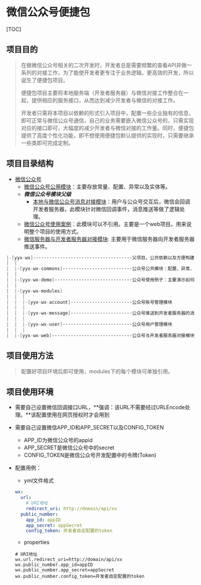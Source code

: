 # 微信公众号便捷包

[TOC]



## 项目目的
> 在做微信公众号相关的二次开发时，开发者总是需要频繁的查看API并做一系列的对接工作，为了能使开发者更专注于业务逻辑，更高效的开发，所以诞生了便捷包项目。
>
> 便捷包项目主要将本地服务端（开发者服务器）与微信对接工作整合在一起，提供相应的服务接口，从而达到减少开发者与微信的对接工作。
>
> 开发者只需将本项目以依赖的形式引入项目中，配置一些企业独有的信息，即可正常与微信公众号通信，自己的业务需要嵌入微信公众号的，只需实现对应的接口即可，大幅度的减少开发者与微信对接的工作量。同时，便捷包提供了高度个性化功能，即不想使用便捷包默认提供的实现时，只需要继承一些类即可完成定制。

## 项目目录结构

- [微信公众号](README.md)
    - [微信公众号公用模块](./yyx-wx-commons/README.md)：主要存放常量、配置、异常以及实体等。
    - ***微信公众号模块父级***
        - [本地与微信公众号消息对接模块](./yyx-wx-modules/yyx-wx-message/README.md)：用户与公众号交互后，微信会回调开发者服务器，此模块针对微信回调事件，消息推送等做了逻辑处理。
    - [微信公众号使用案例](./yyx-wx-demo/README.md)：此模块可以不引用。主要是一个web项目。用来说明整个项目的使用方式。
    - [微信服务器与开发者服务器对接模块](yyx-wx-butt/README.md): 主要用于微信服务器向开发者服务器推送事件。
```java
|-[yyx-wx]·····································父项目，公共依赖以及方便构建
|  |
|  |-[yyx-wx-commons]··························公众号公共模块：配置、异常、常量、实体
|  |
|  |-[yyx-wx-demo]·····························公众号使用例子：主要演示如何集成到项目中
|  |
|  |-[yyx-wx-modules]
|  |  |
|  |  |-[yyx-wx-account]·······················公众号账号管理模块
|  |  |
|  |  |-[yyx-wx-message]·······················公众号推送到开发者服务器的消息处理模块
|  |  |
|  |  |-[yyx-wx-user]··························公众号用户管理模块
|  |  |
|  |-[yyx-wx-web]······························公众号与开发者服务器对接模块
```



## 项目使用方法
> 配置好项目环境后即可使用，modules下的每个模块可单独引用。
## 项目使用环境
- 需要自己设置微信回调接口URL，**强调：该URL不需要经过URLEncode处理。**该配置使用在网页授权时才会用到

- 需要自己设置微信APP_ID和APP_SECRET以及CONFIG_TOKEN

    - APP_ID为微信公众号的appid
    - APP_SECRET是微信公众号中的secret
    - CONFIG_TOKEN是微信公众号开发配置中的令牌(Token)

- 配置用例：
    - yml文件格式
    ```yml
    wx:
      url:
      	# URI地址
        redirect_uri: http://domain/api/xx
      public_number:
        app_id: appID
        app_secret: appSecret
        config_token: 开发者自定配置的token
    ```
    - properties
    ```properties
    # URI地址
    wx.url.redirect_uri=http://domain/api/xx
    wx.public_number.app_id=appID
    wx.public_number.app_secret=appSecret
    wx.public_number.config_token=开发者自定配置的token
    ```